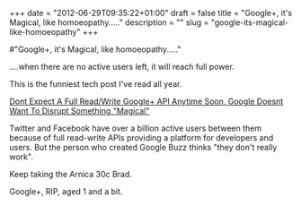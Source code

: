 +++
date = "2012-06-29T09:35:22+01:00"
draft = false
title = "Google+, it's Magical, like homoeopathy....."
description = ""
slug = "google-its-magical-like-homoeopathy"
+++

#"Google+, it's Magical, like homoeopathy....."

....when there are no active users left, it will reach full power.

This is the funniest tech post I've read all year.

<a href="http://techcrunch.com/2012/06/28/dont-expect-a-full-readwrite-google-api-anytime-soon-google-doesnt-want-to-disrupt-something-magical/">Dont Expect A Full Read/Write Google+ API Anytime Soon, Google Doesnt Want To Disrupt Something "Magical"</a>

Twitter and Facebook have over a billion active users between them because of full read-write APIs providing a platform for developers and users. But the person who created Google Buzz thinks "they don't really work".

Keep taking the Arnica 30c Brad.

Google+, RIP, aged 1 and a bit.
